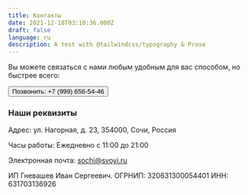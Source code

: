 ```yaml
---
title: Контакты
date: 2021-12-18T03:10:36.000Z
draft: false
language: ru
description: A test with @tailwindcss/typography & Prose
---
```


<section class="lg:pb-24">
  <div class="max-w-screen-md px-4 mx-auto">
      <p class="mb-8 font-light text-center text-gray-500 lg:mb-16 dark:text-gray-400 sm:text-xl">Вы можете связаться с нами любым удобным для вас способом, но быстрее всего:</p>
      <div class="text-center mb-8">
          <a href="tel:+79996565446">
              <button type="button" class="px-5 py-3 font-bold text-center text-white bg-indigo-600 rounded-lg text-md sm:w-fit hover:bg-indigo-800 focus:ring-4 focus:outline-none focus:ring-indigo-300 dark:bg-indigo-600 dark:hover:bg-indigo-700 dark:focus:ring-indigo-800">
                  Позвонить: +7 (999) 656-54-46
              </button>
          </a>
      </div>
      <div class="bg-gray-50 dark:bg-gray-900 p-6 rounded-lg shadow-lg">
          <h3 class="text-xl font-bold text-gray-900 dark:text-white">Наши реквизиты</h3>
          <p class="mt-2 text-gray-700 dark:text-gray-300">
              Адрес: ул. Нагорная, д. 23, 354000, Сочи, Россия
          </p>
          <p class="mt-2 text-gray-700 dark:text-gray-300">
              Часы работы: Ежедневно с 11:00 до 21:00
          </p>
          <p class="mt-2 text-gray-700 dark:text-gray-300">
              Электронная почта: <a href="mailto:sochi@svoyi.ru" class="text-indigo-600 dark:text-indigo-400">sochi@svoyi.ru</a>
          </p>
      </div>
       </div>
      <p class="text-center text-gray-700 dark:text-gray-300 mt-4">
          ИП Гневашев Иван Сергеевич. ОГРНИП: 320631300054401 ИНН: 631703136926
      </p>
  </div>
  </div>
</section>
